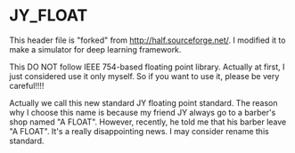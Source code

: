 # JY_FLOAT

This header file is "forked" from http://half.sourceforge.net/. I modified it to make a simulator for deep learning framework.

This DO NOT follow IEEE 754-based floating point library. Actually at first, I just considered use it only myself.
So if you want to use it, please be very careful!!!!

Actually we call this new standard JY floating point standard. The reason why I choose this name is because
my friend JY always go to a barber's shop named "A FLOAT". However, recently, he told me that his barber leave
"A FLOAT". It's a really disappointing news. I may consider rename this standard.
